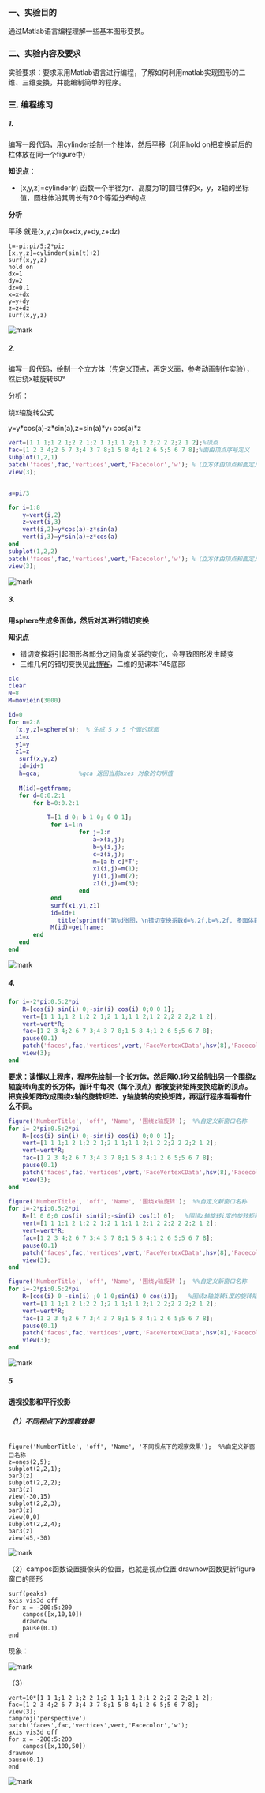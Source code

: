 ### 一、实验目的

通过Matlab语言编程理解一些基本图形变换。

### 二、实验内容及要求

实验要求：要求采用Matlab语言进行编程，了解如何利用matlab实现图形的二维、三维变换，并能编制简单的程序。

### 三. 编程练习

##### 1.

编写一段代码，用cylinder绘制一个柱体，然后平移（利用hold on把变换前后的柱体放在同一个figure中）

**知识点**：

* [x,y,z]=cylinder(r) 函数一个半径为r、高度为1的圆柱体的x，y，z轴的坐标值，圆柱体沿其周长有20个等距分布的点

**分析**

平移 就是(x,y,z)=(x+dx,y+dy,z+dz)

```
t=-pi:pi/5:2*pi;
[x,y,z]=cylinder(sin(t)+2)
surf(x,y,z)
hold on
dx=1
dy=2
dz=0.1
x=x+dx
y=y+dy
z=z+dz
surf(x,y,z)
```

![mark](http://mally.oss-cn-qingdao.aliyuncs.com/PicGo上传的图片/20201008/171401553.png)

##### 2.

编写一段代码，绘制一个立方体（先定义顶点，再定义面，参考动画制作实验），然后绕x轴旋转60°

分析：

绕x轴旋转公式

y=y\*cos(a)-z\*sin(a),z=sin(a)\*y+cos(a)\*z



```matlab
vert=[1 1 1;1 2 1;2 2 1;2 1 1;1 1 2;1 2 2;2 2 2;2 1 2];%顶点
fac=[1 2 3 4;2 6 7 3;4 3 7 8;1 5 8 4;1 2 6 5;5 6 7 8];%面由顶点序号定义
subplot(1,2,1)
patch('faces',fac,'vertices',vert,'Facecolor','w'); %（立方体由顶点和面定义）
view(3);


a=pi/3

for i=1:8
    y=vert(i,2)
    z=vert(i,3)
    vert(i,2)=y*cos(a)-z*sin(a)
    vert(i,3)=y*sin(a)+z*cos(a)
end
subplot(1,2,2)
patch('faces',fac,'vertices',vert,'Facecolor','w'); %（立方体由顶点和面定义）
view(3);

```

![mark](http://mally.oss-cn-qingdao.aliyuncs.com/PicGo上传的图片/20201008/151830472.png)



##### 3.

**用sphere生成多面体，然后对其进行错切变换**

**知识点**

* 错切变换将引起图形各部分之间角度关系的变化，会导致图形发生畸变
*  三维几何的错切变换见[此博客](http://blog.sina.com.cn/s/blog_6163bdeb0102du6p.html)，二维的见课本P45底部

```matlab
clc
clear
N=8
M=moviein(3000)

id=0
for n=2:8
  [x,y,z]=sphere(n);  % 生成 5 x 5 个面的球面
  x1=x
  y1=y
  z1=z
   surf(x,y,z)
   id=id+1
   h=gca;           %gca 返回当前axes 对象的句柄值
 
   M(id)=getframe;
   for d=0:0.2:1
       for b=0:0.2:1
          
           T=[1 d 0; b 1 0; 0 0 1];
            for i=1:n
                    for j=1:n
                        a=x(i,j);
                        b=y(i,j);
                        c=z(i,j);
                        m=[a b c]*T';
                        x1(i,j)=m(1);
                        y1(i,j)=m(2);
                        z1(i,j)=m(3);
                    end
            end
            surf(x1,y1,z1)
            id=id+1
              title(sprintf("第%d张图，\n错切变换系数d=%.2f,b=%.2f, 多面体数量n=%d", id,d,b,n))
            M(id)=getframe;
       end
   end
end
```

![mark](http://mally.oss-cn-qingdao.aliyuncs.com/PicGo上传的图片/20201008/170932073.png)





##### 4.

```matlab
for i=-2*pi:0.5:2*pi
    R=[cos(i) sin(i) 0;-sin(i) cos(i) 0;0 0 1];
    vert=[1 1 1;1 2 1;2 2 1;2 1 1;1 1 2;1 2 2;2 2 2;2 1 2];
    vert=vert*R;
    fac=[1 2 3 4;2 6 7 3;4 3 7 8;1 5 8 4;1 2 6 5;5 6 7 8];
    pause(0.1)
    patch('faces',fac,'vertices',vert,'FaceVertexCData',hsv(8),'Facecolor','interp');
    view(3);
end
```

**要求：读懂以上程序，程序先绘制一个长方体，然后隔0.1秒又绘制出另一个围绕z轴旋转i角度的长方体，循环中每次（每个顶点）都被旋转矩阵变换成新的顶点。把变换矩阵改成围绕x轴的旋转矩阵、y轴旋转的变换矩阵，再运行程序看看有什么不同。**

```matlab
figure('NumberTitle', 'off', 'Name', '围绕z轴旋转');  %%自定义新窗口名称
for i=-2*pi:0.5:2*pi
    R=[cos(i) sin(i) 0;-sin(i) cos(i) 0;0 0 1];
    vert=[1 1 1;1 2 1;2 2 1;2 1 1;1 1 2;1 2 2;2 2 2;2 1 2];
    vert=vert*R;
    fac=[1 2 3 4;2 6 7 3;4 3 7 8;1 5 8 4;1 2 6 5;5 6 7 8];
    pause(0.1)
    patch('faces',fac,'vertices',vert,'FaceVertexCData',hsv(8),'Facecolor','interp');
    view(3);
end

figure('NumberTitle', 'off', 'Name', '围绕x轴旋转');  %%自定义新窗口名称
for i=-2*pi:0.5:2*pi
    R=[1 0 0;0 cos(i) sin(i);-sin(i) cos(i) 0];   %围绕z轴旋转i度的旋转矩阵
    vert=[1 1 1;1 2 1;2 2 1;2 1 1;1 1 2;1 2 2;2 2 2;2 1 2];
    vert=vert*R;
    fac=[1 2 3 4;2 6 7 3;4 3 7 8;1 5 8 4;1 2 6 5;5 6 7 8];
    pause(0.1)
    patch('faces',fac,'vertices',vert,'FaceVertexCData',hsv(8),'Facecolor','interp');
    view(3);
end

figure('NumberTitle', 'off', 'Name', '围绕y轴旋转');  %%自定义新窗口名称
for i=-2*pi:0.5:2*pi
    R=[cos(i) 0 -sin(i) ;0 1 0;sin(i) 0 cos(i)];   %围绕z轴旋转i度的旋转矩阵
    vert=[1 1 1;1 2 1;2 2 1;2 1 1;1 1 2;1 2 2;2 2 2;2 1 2];
    vert=vert*R;
    fac=[1 2 3 4;2 6 7 3;4 3 7 8;1 5 8 4;1 2 6 5;5 6 7 8];
    pause(0.1)
    patch('faces',fac,'vertices',vert,'FaceVertexCData',hsv(8),'Facecolor','interp');
    view(3); 
end
```



![mark](http://mally.oss-cn-qingdao.aliyuncs.com/PicGo上传的图片/20201009/195235123.png)



##### 5

**透视投影和平行投影**

###### **（1）不同视点下的观察效果**

```
figure('NumberTitle', 'off', 'Name', '不同视点下的观察效果');  %%自定义新窗口名称
z=ones(2,5);
subplot(2,2,1);
bar3(z)
subplot(2,2,2);
bar3(z)
view(-30,15)
subplot(2,2,3);
bar3(z)
view(0,0)
subplot(2,2,4);
bar3(z)
view(45,-30)
```

![mark](http://mally.oss-cn-qingdao.aliyuncs.com/PicGo上传的图片/20201009/231342976.png)

（2）campos函数设置摄像头的位置，也就是视点位置
			drawnow函数更新figure窗口的图形

```
surf(peaks)
axis vis3d off
for x = -200:5:200
    campos([x,10,10])
    drawnow
    pause(0.1)
end
```

现象：

![mark](http://mally.oss-cn-qingdao.aliyuncs.com/PicGo上传的图片/20201009/233622477.png)



（3）

```
vert=10*[1 1 1;1 2 1;2 2 1;2 1 1;1 1 2;1 2 2;2 2 2;2 1 2];
fac=[1 2 3 4;2 6 7 3;4 3 7 8;1 5 8 4;1 2 6 5;5 6 7 8];
view(3);
camproj('perspective')
patch('faces',fac,'vertices',vert,'Facecolor','w');
axis vis3d off
for x = -200:5:200
    campos([x,100,50])
drawnow
pause(0.1)
end
```



![mark](http://mally.oss-cn-qingdao.aliyuncs.com/PicGo上传的图片/20201009/233848614.png)